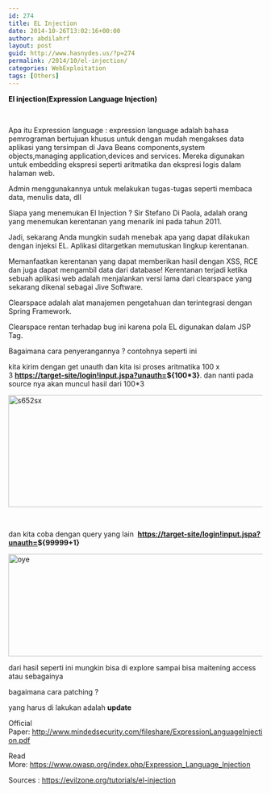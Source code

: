 ```yaml
---
id: 274
title: EL Injection
date: 2014-10-26T13:02:16+00:00
author: abdilahrf
layout: post
guid: http://www.hasnydes.us/?p=274
permalink: /2014/10/el-injection/
categories: WebExploitation
tags: [Others]
---
```

<span style="color: #000000;"><strong>El injection(Expression Language Injection)</strong></span>

&nbsp;

Apa itu Expression language : expression language adalah bahasa pemrograman bertujuan khusus untuk dengan mudah mengakses data aplikasi yang tersimpan di Java Beans components,system objects,managing application,devices and services. Mereka digunakan untuk embedding ekspresi seperti aritmatika dan ekspresi logis dalam halaman web.
  
Admin menggunakannya untuk melakukan tugas-tugas seperti membaca data, menulis data, dll

Siapa yang menemukan El Injection ? Sir Stefano Di Paola, adalah orang yang menemukan kerentanan yang menarik ini pada tahun 2011.
  
Jadi, sekarang Anda mungkin sudah menebak apa yang dapat dilakukan dengan injeksi EL. Aplikasi ditargetkan memutuskan lingkup kerentanan.
  
Memanfaatkan kerentanan yang dapat memberikan hasil dengan XSS, RCE dan juga dapat mengambil data dari database! Kerentanan terjadi ketika sebuah aplikasi web adalah menjalankan versi lama dari clearspace yang sekarang dikenal sebagai Jive Software.
  
Clearspace adalah alat manajemen pengetahuan dan terintegrasi dengan Spring Framework.
  
Clearspace rentan terhadap bug ini karena pola EL digunakan dalam JSP Tag.

<!--more-->

Bagaimana cara penyerangannya ? contohnya seperti ini

kita kirim dengan get unauth dan kita isi proses aritmatika 100 x 3 **<a class="bbc_link" href="https://target-site/login!input.jspa?unauth" target="_blank">https://target-site/login!input.jspa?unauth=</a>${100*3}**. dan nanti pada source nya akan muncul hasil dari 100*3

[<img class="aligncenter size-full wp-image-275" src="http://abdilahrf.me/images/2014/10/s652sx.png" alt="s652sx" width="638" height="222" />](http://abdilahrf.me/images/2014/10/s652sx.png)

&nbsp;

dan kita coba dengan query yang lain  **<a class="bbc_link" href="https://target-site/login!input.jspa?unauth" target="_blank">https://target-site/login!input.jspa?unauth=</a>${99999+1}**

[<img class="aligncenter size-full wp-image-276" src="http://abdilahrf.me/images/2014/10/oye.png" alt="oye" width="637" height="203" />](http://abdilahrf.me/images/2014/10/oye.png)

dari hasil seperti ini mungkin bisa di explore sampai bisa maitening access atau sebagainya

bagaimana cara patching ?

yang harus di lakukan adalah **update**

Official Paper: <a class="bbc_link" href="http://www.mindedsecurity.com/fileshare/ExpressionLanguageInjection.pdf" target="_blank">http://www.mindedsecurity.com/fileshare/ExpressionLanguageInjection.pdf</a>
  
Read More: <a class="bbc_link" href="https://www.owasp.org/index.php/Expression_Language_Injection" target="_blank">https://www.owasp.org/index.php/Expression_Language_Injection</a>

Sources : https://evilzone.org/tutorials/el-injection